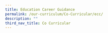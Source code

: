 ```yaml
---
title: Education Career Guidance
permalink: /our-curriculum/Co-Curricular/ecc/
description: ""
third_nav_title: Co Curricular
---
```

